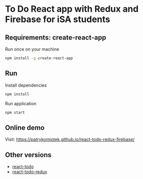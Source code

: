 # To Do React app with Redux and Firebase for iSA students

## Requirements: create-react-app
Run once on your machine
```bash
npm install -g create-react-app
```


## Run
Install dependencies
```bash
npm install
```


Run application
```bash
npm start
```

## Online demo
Visit: https://patrykomiotek.github.io/react-todo-redux-firebase/

## Other versions
* [react-todo](https://github.com/patrykomiotek/react-todo)
* [react-todo-redux](https://github.com/patrykomiotek/react-todo-redux)
